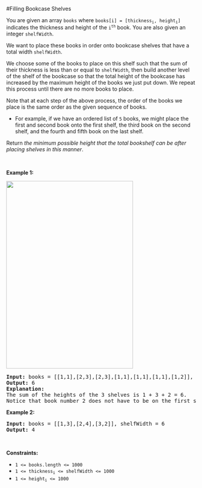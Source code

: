 #Filling Bookcase Shelves
<p>You are given an array <code>books</code> where <code>books[i] = [thickness<sub>i</sub>, height<sub>i</sub>]</code> indicates the thickness and height of the <code>i<sup>th</sup></code> book. You are also given an integer <code>shelfWidth</code>.</p>
<p>We want to place these books in order onto bookcase shelves that have a total width <code>shelfWidth</code>.</p>
<p>We choose some of the books to place on this shelf such that the sum of their thickness is less than or equal to <code>shelfWidth</code>, then build another level of the shelf of the bookcase so that the total height of the bookcase has increased by the maximum height of the books we just put down. We repeat this process until there are no more books to place.</p>
<p>Note that at each step of the above process, the order of the books we place is the same order as the given sequence of books.</p>
<ul>
<li>For example, if we have an ordered list of <code>5</code> books, we might place the first and second book onto the first shelf, the third book on the second shelf, and the fourth and fifth book on the last shelf.</li>
</ul>
<p>Return <em>the minimum possible height that the total bookshelf can be after placing shelves in this manner</em>.</p>
<p> </p>
<p><strong class="example">Example 1:</strong></p>
<img alt="" src="https://assets.leetcode.com/uploads/2019/06/24/shelves.png" style="height:500px;width:337px"/>
<pre><strong>Input:</strong> books = [[1,1],[2,3],[2,3],[1,1],[1,1],[1,1],[1,2]], shelfWidth = 4
<strong>Output:</strong> 6
<strong>Explanation:</strong>
The sum of the heights of the 3 shelves is 1 + 3 + 2 = 6.
Notice that book number 2 does not have to be on the first shelf.
</pre>
<p><strong class="example">Example 2:</strong></p>
<pre><strong>Input:</strong> books = [[1,3],[2,4],[3,2]], shelfWidth = 6
<strong>Output:</strong> 4
</pre>
<p> </p>
<p><strong>Constraints:</strong></p>
<ul>
<li><code>1 &lt;= books.length &lt;= 1000</code></li>
<li><code>1 &lt;= thickness<sub>i</sub> &lt;= shelfWidth &lt;= 1000</code></li>
<li><code>1 &lt;= height<sub>i</sub> &lt;= 1000</code></li>
</ul>
